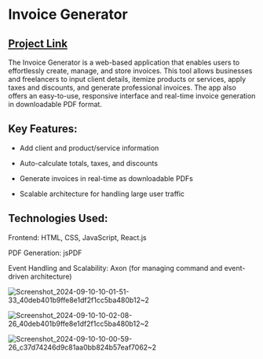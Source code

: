 # Invoice Generator 

## [Project Link](https://invoicegenerator102.netlify.app/)

The Invoice Generator is a web-based application that enables users to effortlessly create, manage, and store invoices. This tool allows businesses and freelancers to input client details, itemize products or services, apply taxes and discounts, and generate professional invoices. The app also offers an easy-to-use, responsive interface and real-time invoice generation in downloadable PDF format.

## Key Features:

- Add client and product/service information

- Auto-calculate totals, taxes, and discounts

- Generate invoices in real-time as downloadable PDFs

- Scalable architecture for handling large user traffic

## Technologies Used:

Frontend: HTML, CSS, JavaScript, React.js

PDF Generation: jsPDF

Event Handling and Scalability: Axon (for managing command and event-driven architecture)

![Screenshot_2024-09-10-10-01-51-33_40deb401b9ffe8e1df2f1cc5ba480b12~2](https://github.com/user-attachments/assets/2bb214c6-deb1-4db8-ac4c-72570aa3025a)

![Screenshot_2024-09-10-10-02-08-26_40deb401b9ffe8e1df2f1cc5ba480b12~2](https://github.com/user-attachments/assets/e10f1d8a-9234-4589-aa28-ce41d91d0984)

![Screenshot_2024-09-10-10-00-59-26_c37d74246d9c81aa0bb824b57eaf7062~2](https://github.com/user-attachments/assets/0ddf5778-6dfc-4708-9083-90a47d6f2eaf)
